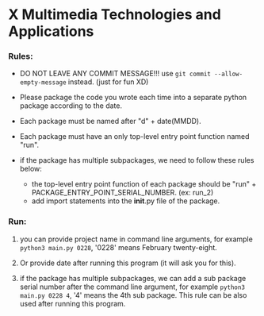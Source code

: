 # X Multimedia Technologies and Applications

### Rules:
- DO NOT LEAVE ANY COMMIT MESSAGE!!! use `git commit --allow-empty-message` instead. (just for fun XD)
- Please package the code you wrote each time into a separate python package according to the date.
- Each package must be named after "d" + date(MMDD).
- Each package must have an only top-level entry point function named "run".

- if the package has multiple subpackages, we need to follow these rules below:
    - the top-level entry point function of each package should be "run" + PACKAGE_ENTRY_POINT_SERIAL_NUMBER. (ex: run_2)
    - add import statements into the __init__.py file of the package.

### Run:
1. you can provide project name in command line arguments, for example `python3 main.py 0228`, '0228' means February twenty-eight.
   
2. Or provide date after running this program (it will ask you for this).

3. if the package has multiple subpackages, we can add a sub package serial number after the command line argument, for example `python3 main.py 0228 4`, '4' means the 4th sub package. This rule can be also used after running this program.
